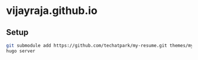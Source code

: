 # vijayraja.github.io

## Setup

```sh
git submodule add https://github.com/techatpark/my-resume.git themes/my-resume
hugo server
```


